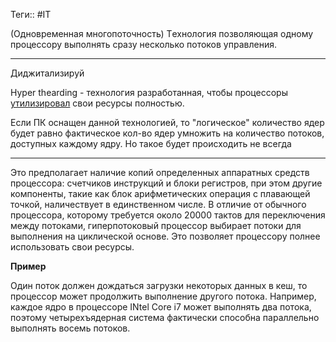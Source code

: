 Теги:: #IT 

(Одновременная многопоточность) Tехнология позволяющая одному процессору выполнять сразу несколько потоков управления.

<hr>

Диджитализируй

Hyper thearding - технология разработанная, чтобы процессоры [утилизировал](Утилизация.md) свои ресурсы полностью. 

Если ПК оснащен данной технологией, то "логическое" количество ядер будет равно фактическое кол-во ядер умножить на количество потоков, доступных каждому ядру.
Но такое будет происходить не всегда 



<hr>
Это предполагает наличие копий определенных аппаратных средств процессора: счетчиков инструкций и блоки регистров, при этом другие компоненты, такие как блок арифметических операция с плавающей точкой, наличествует в единственном числе. В отличие от обычного процессора, которому требуется около 20000 тактов для переключения между потоками, гиперпотоковый процессор выбирает потоки для выполнения на циклической основе. Это позволяет процессору полнее использовать свои ресурсы. 

**Пример**

Один поток должен дождаться загрузки некоторых данных в кеш, то процессор может продолжить выполнение другого потока. Например, каждое ядро в процессоре INtel Core i7 может выполнять два потока, поэтому четырехъядерная система фактически способна параллельно выполнять восемь потоков.